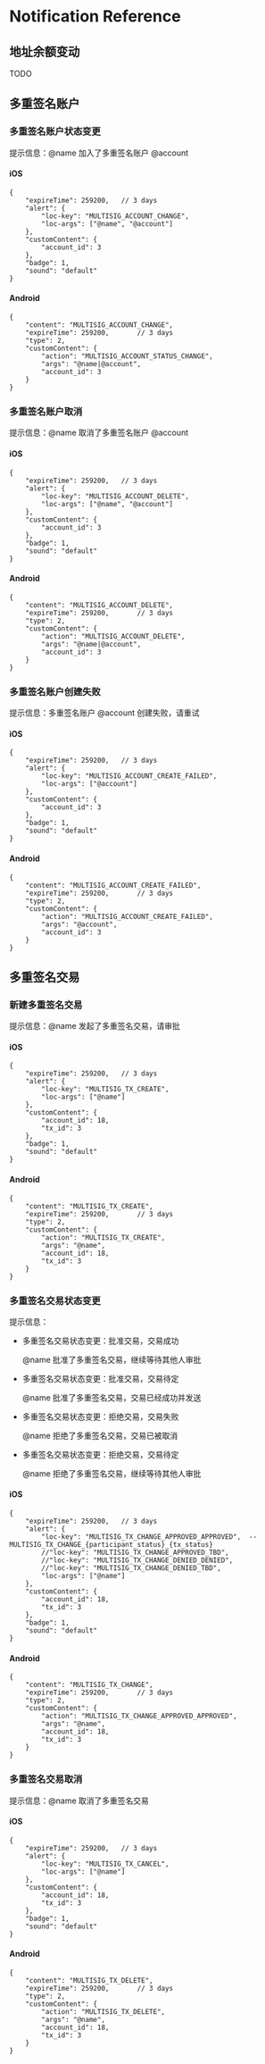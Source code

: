 # Notification Reference

## 地址余额变动

TODO

## 多重签名账户

### 多重签名账户状态变更

提示信息：@name 加入了多重签名账户 @account

#### iOS

```
{
    "expireTime": 259200,   // 3 days
    "alert": {
        "loc-key": "MULTISIG_ACCOUNT_CHANGE",
        "loc-args": ["@name", "@account"]
    },
    "customContent": {
        "account_id": 3
    },
    "badge": 1,
    "sound": "default"
}
```

#### Android

```
{
    "content": "MULTISIG_ACCOUNT_CHANGE",
    "expireTime": 259200,       // 3 days
    "type": 2,
    "customContent": {
        "action": "MULTISIG_ACCOUNT_STATUS_CHANGE",
        "args": "@name|@account",
        "account_id": 3
    }
}
```

### 多重签名账户取消

提示信息：@name 取消了多重签名账户 @account

#### iOS
```
{
    "expireTime": 259200,   // 3 days
    "alert": {
        "loc-key": "MULTISIG_ACCOUNT_DELETE",
        "loc-args": ["@name", "@account"]
    },
    "customContent": {
        "account_id": 3
    },
    "badge": 1,
    "sound": "default"
}
```

#### Android

```
{
    "content": "MULTISIG_ACCOUNT_DELETE",
    "expireTime": 259200,       // 3 days
    "type": 2,
    "customContent": {
        "action": "MULTISIG_ACCOUNT_DELETE",
        "args": "@name|@account",
        "account_id": 3
    }
}
```

### 多重签名账户创建失败

提示信息：多重签名账户 @account 创建失败，请重试

#### iOS
```
{
    "expireTime": 259200,   // 3 days
    "alert": {
        "loc-key": "MULTISIG_ACCOUNT_CREATE_FAILED",
        "loc-args": ["@account"]
    },
    "customContent": {
        "account_id": 3
    },
    "badge": 1,
    "sound": "default"
}
```

#### Android

```
{
    "content": "MULTISIG_ACCOUNT_CREATE_FAILED",
    "expireTime": 259200,       // 3 days
    "type": 2,
    "customContent": {
        "action": "MULTISIG_ACCOUNT_CREATE_FAILED",
        "args": "@account",
        "account_id": 3
    }
}
```

## 多重签名交易

### 新建多重签名交易

提示信息：@name 发起了多重签名交易，请审批

#### iOS
```
{
    "expireTime": 259200,   // 3 days
    "alert": {
        "loc-key": "MULTISIG_TX_CREATE",
        "loc-args": ["@name"]
    },
    "customContent": {
        "account_id": 18,
        "tx_id": 3
    },
    "badge": 1,
    "sound": "default"
}
```

#### Android

```
{
    "content": "MULTISIG_TX_CREATE",
    "expireTime": 259200,       // 3 days
    "type": 2,
    "customContent": {
        "action": "MULTISIG_TX_CREATE",
        "args": "@name",
        "account_id": 18,
        "tx_id": 3
    }
}
```

### 多重签名交易状态变更

提示信息：
    
  * 多重签名交易状态变更：批准交易，交易成功

    @name 批准了多重签名交易，继续等待其他人审批

  * 多重签名交易状态变更：批准交易，交易待定

    @name 批准了多重签名交易，交易已经成功并发送

  * 多重签名交易状态变更：拒绝交易，交易失败

    @name 拒绝了多重签名交易，交易已被取消

  * 多重签名交易状态变更：拒绝交易，交易待定

    @name 拒绝了多重签名交易，继续等待其他人审批

#### iOS
```
{
    "expireTime": 259200,   // 3 days
    "alert": {
        "loc-key": "MULTISIG_TX_CHANGE_APPROVED_APPROVED",  -- MULTISIG_TX_CHANGE_{participant_status}_{tx_status}
        //"loc-key": "MULTISIG_TX_CHANGE_APPROVED_TBD",
        //"loc-key": "MULTISIG_TX_CHANGE_DENIED_DENIED",
        //"loc-key": "MULTISIG_TX_CHANGE_DENIED_TBD",
        "loc-args": ["@name"]
    },
    "customContent": {
        "account_id": 18,
        "tx_id": 3
    },
    "badge": 1,
    "sound": "default"
}
```

#### Android

```
{
    "content": "MULTISIG_TX_CHANGE",
    "expireTime": 259200,       // 3 days
    "type": 2,
    "customContent": {
        "action": "MULTISIG_TX_CHANGE_APPROVED_APPROVED",
        "args": "@name",
        "account_id": 18,
        "tx_id": 3
    }
}
```

### 多重签名交易取消

提示信息：@name 取消了多重签名交易

#### iOS
```
{
    "expireTime": 259200,   // 3 days
    "alert": {
        "loc-key": "MULTISIG_TX_CANCEL",
        "loc-args": ["@name"]
    },
    "customContent": {
        "account_id": 18,
        "tx_id": 3
    },
    "badge": 1,
    "sound": "default"
}
```

#### Android

```
{
    "content": "MULTISIG_TX_DELETE",
    "expireTime": 259200,       // 3 days
    "type": 2,
    "customContent": {
        "action": "MULTISIG_TX_DELETE",
        "args": "@name",
        "account_id": 18,
        "tx_id": 3
    }
}
```
